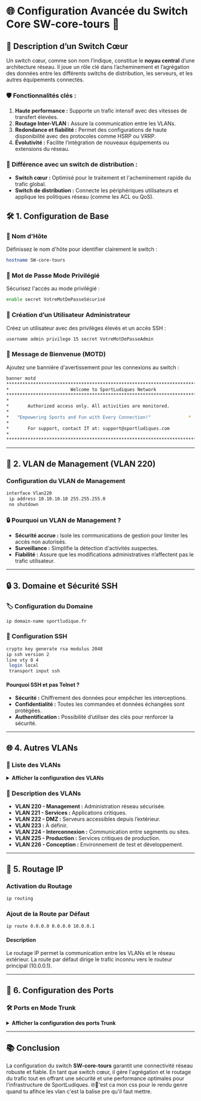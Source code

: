 # 🌐 Configuration Avancée du Switch Core **SW-core-tours** 🚀

## 📘 **Description d’un Switch Cœur**

Un switch cœur, comme son nom l’indique, constitue le **noyau central** d’une architecture réseau. Il joue un rôle clé dans l’acheminement et l’agrégation des données entre les différents switchs de distribution, les serveurs, et les autres équipements connectés. 

### 🛡️ Fonctionnalités clés :
1. **Haute performance :** Supporte un trafic intensif avec des vitesses de transfert élevées.
2. **Routage Inter-VLAN :** Assure la communication entre les VLANs.
3. **Redondance et fiabilité :** Permet des configurations de haute disponibilité avec des protocoles comme HSRP ou VRRP.
4. **Évolutivité :** Facilite l’intégration de nouveaux équipements ou extensions du réseau.

### 🔄 Différence avec un switch de distribution :
- **Switch cœur :** Optimisé pour le traitement et l'acheminement rapide du trafic global.
- **Switch de distribution :** Connecte les périphériques utilisateurs et applique les politiques réseau (comme les ACL ou QoS).

## 🛠️ **1. Configuration de Base**

### 🔧 Nom d'Hôte

Définissez le nom d'hôte pour identifier clairement le switch :

```bash
hostname SW-core-tours
```


### 🔑 Mot de Passe Mode Privilégié

Sécurisez l'accès au mode privilégié :

```bash
enable secret VotreMotDePasseSécurisé
```


### 👤 Création d’un Utilisateur Administrateur

Créez un utilisateur avec des privilèges élevés et un accès SSH :

```bash
username admin privilege 15 secret VotreMotDePasseAdmin
```


### 💬 Message de Bienvenue (MOTD)

Ajoutez une bannière d'avertissement pour les connexions au switch :

```bash
banner motd 
***************************************************************************
*                   	Welcome to SportLudiques Network               	*
***************************************************************************
*                                                                     	*
*   	Authorized access only. All activities are monitored.         	*
*                                                                     	*
*  	"Empowering Sports and Fun with Every Connection!"             	*
*                                                                     	*
*   	For support, contact IT at: support@sportludiques.com         	*
*                                                                     	*
***************************************************************************
```


---

## 🌟 **2. VLAN de Management (VLAN 220)**

### Configuration du VLAN de Management

```bash
interface Vlan220
 ip address 10.10.10.10 255.255.255.0
 no shutdown
```


### 🔒 Pourquoi un VLAN de Management ?

- **Sécurité accrue :** Isole les communications de gestion pour limiter les accès non autorisés.
- **Surveillance :** Simplifie la détection d'activités suspectes.
- **Fiabilité :** Assure que les modifications administratives n’affectent pas le trafic utilisateur.

---

## 🔒 **3. Domaine et Sécurité SSH**

### 🏷️ Configuration du Domaine

```bash
ip domain-name sportludique.fr
```


### 🔐 Configuration SSH

```bash
crypto key generate rsa modulus 2048
ip ssh version 2
line vty 0 4
 login local
 transport input ssh
```


#### Pourquoi SSH et pas Telnet ?

- **Sécurité :** Chiffrement des données pour empêcher les interceptions.
- **Confidentialité :** Toutes les commandes et données échangées sont protégées.
- **Authentification :** Possibilité d’utiliser des clés pour renforcer la sécurité.

---

## 🌐 **4. Autres VLANs**

### 📂 Liste des VLANs

<details>
<summary><strong>Afficher la configuration des VLANs</strong></summary>

<pre>
vlan 220
 name Management
!
vlan 221
 name Services
!
vlan 222
 name DMZ
!
vlan 223
 name (à définir)
!
vlan 224
 name Interconnexion
!
vlan 225
 name Production
!
vlan 226
 name Conception
</pre>

</details>

### 🎯 Description des VLANs

- **VLAN 220 - Management :** Administration réseau sécurisée.
- **VLAN 221 - Services :** Applications critiques.
- **VLAN 222 - DMZ :** Serveurs accessibles depuis l’extérieur.
- **VLAN 223 :** À définir.
- **VLAN 224 - Interconnexion :** Communication entre segments ou sites.
- **VLAN 225 - Production :** Services critiques de production.
- **VLAN 226 - Conception :** Environnement de test et développement.

---

## 🚦 **5. Routage IP**

### Activation du Routage

```bash
ip routing
```


### Ajout de la Route par Défaut

```bash
ip route 0.0.0.0 0.0.0.0 10.0.0.1
```


#### Description

Le routage IP permet la communication entre les VLANs et le réseau extérieur. La route par défaut dirige le trafic inconnu vers le routeur principal (10.0.0.1).

---

## 🔄 **6. Configuration des Ports**

### 🛠️ Ports en Mode Trunk

<details>
<summary><strong>Afficher la configuration des ports Trunk</strong></summary>

<pre>
interface GigabitEthernet1/0/24
 switchport mode trunk
 no shutdown
!
interface GigabitEthernet1/0/23
 switchport mode trunk
 no shutdown
!
interface GigabitEthernet1/0/22
 switchport mode trunk
 no shutdown
!
interface GigabitEthernet1/0/2
 switchport mode trunk
 no shutdown
!
interface GigabitEthernet1/0/1
 switchport mode trunk
 no shutdown
</pre>

</details>

---

## 📚 **Conclusion**

La configuration du switch **SW-core-tours** garantit une connectivité réseau robuste et fiable. En tant que switch cœur, il gère l'agrégation et le routage du trafic tout en offrant une sécurité et une performance optimales pour l'infrastructure de SportLudiques. 🌐🎉'est ca mon css pour le rendu genre quand tu afihce les vlan c'est la balise pre qu'il faut mettre.